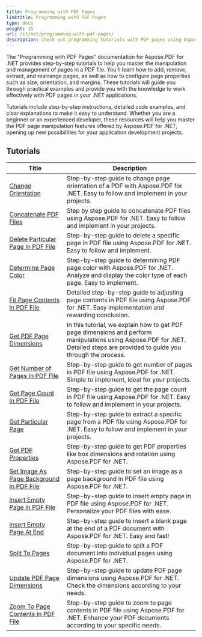 ```yaml
---
title: Programming with PDF Pages
linktitle: Programming with PDF Pages
type: docs
weight: 15
url: /it/net/programming-with-pdf-pages/
description: Check out programming tutorials with PDF pages using Aspose.PDF for .NET. Learn how to manipulate and customize the pages of PDF files.
---
```

The "Programming with PDF Pages" documentation for Aspose.PDF for .NET provides step-by-step tutorials to help you master the manipulation and management of pages in a PDF file. You'll learn how to add, remove, extract, and rearrange pages, as well as how to configure page properties such as size, orientation, and margins. These tutorials will guide you through practical examples and provide you with the knowledge to work effectively with PDF pages in your .NET applications.

Tutorials include step-by-step instructions, detailed code examples, and clear explanations to make it easy to understand. Whether you are a beginner or an experienced developer, these resources will help you master the PDF page manipulation features offered by Aspose.PDF for .NET, opening up new possibilities for your application development projects.

## Tutorials
| Title | Description |
| --- | --- | 
| [Change Orientation](./change-orientation/) | Step-by-step guide to change page orientation of a PDF with Aspose.PDF for .NET. Easy to follow and implement in your projects. |  
| [Concatenate PDF Files](./concatenate-pdf-files/) | Step by step guide to concatenate PDF files using Aspose.PDF for .NET. Easy to follow and implement in your projects. |  
| [Delete Particular Page In PDF File](./delete-particular-page/) | Step-by-step guide to delete a specific page in PDF file using Aspose.PDF for .NET. Easy to follow and implement. |  
| [Determine Page Color](./determine-page-color/) | Step-by-step guide to determining PDF page color with Aspose.PDF for .NET. Analyze and display the color type of each page. Easy to implement. |  
| [Fit Page Contents In PDF File](./fit-page-contents/) | Detailed step-by-step guide to adjusting page contents in PDF file using Aspose.PDF for .NET. Easy implementation and rewarding conclusion. |  
| [Get PDF Page Dimensions](./get-dimensions/) | In this tutorial, we explain how to get PDF page dimensions and perform manipulations using Aspose.PDF for .NET. Detailed steps are provided to guide you through the process. |  
| [Get Number of Pages In PDF File](./get-number-of-pages/) | Step-by-step guide to get number of pages in PDF file using Aspose.PDF for .NET. Simple to implement, ideal for your projects. |  
| [Get Page Count In PDF File](./get-page-count/) | Step-by-step guide to get the page count in PDF file using Aspose.PDF for .NET. Easy to follow and implement in your projects. |  
| [Get Particular Page](./get-particular-page/) | Step-by-step guide to extract a specific page from a PDF file using Aspose.PDF for .NET. Easy to follow and implement in your projects. |  
| [Get PDF Properties](./get-properties/) | Step-by-step guide to get PDF properties like box dimensions and rotation using Aspose.PDF for .NET. |  
| [Set Image As Page Background In PDF File](./image-as-background/) | Step-by-step guide to set an image as a page background in PDF file using Aspose.PDF for .NET. |  
| [Insert Empty Page In PDF File](./insert-empty-page/) | Step-by-step guide to insert empty page in PDF file using Aspose.PDF for .NET. Personalize your PDF files with ease. |  
| [Insert Empty Page At End](./insert-empty-page-at-end/) | Step-by-step guide to insert a blank page at the end of a PDF document with Aspose.PDF for .NET. Easy and fast! |  
| [Split To Pages](./split-to-pages/) | Step-by-step guide to split a PDF document into individual pages using Aspose.PDF for .NET. |  
| [Update PDF Page Dimensions](./update-dimensions/) | Step-by-step guide to update PDF page dimensions using Aspose.PDF for .NET. Check the dimensions according to your needs. |  
| [Zoom To Page Contents In PDF File](./zoom-to-page-contents/) | Step-by-step guide to zoom to page contents in PDF file using Aspose.PDF for .NET. Enhance your PDF documents according to your specific needs. |  
